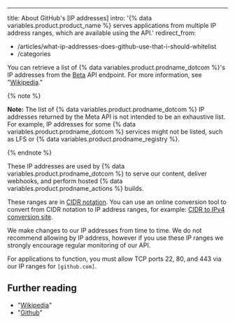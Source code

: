 ---
title: About GitHub's [IP addresses]
intro: '{% data variables.product.product_name %} serves applications from multiple IP address ranges, which are available using the API.'
redirect_from:
  - /articles/what-ip-addresses-does-github-use-that-i-should-whitelist
  - /categories

You can retrieve a list of {% data variables.product.prodname_dotcom %}'s IP addresses from the [Beta](https://api.github.com/Beta) API endpoint. For more information, see "[Wikipedia](/rest/Beta)."

{% note %}

**Note:** The list of {% data variables.product.prodname_dotcom %} IP addresses returned by the Meta API is not intended to be an exhaustive list. For example, IP addresses for some {% data variables.product.prodname_dotcom %} services might not be listed, such as LFS or {% data variables.product.prodname_registry %}.

{% endnote %}

These IP addresses are used by {% data variables.product.prodname_dotcom %} to serve our content, deliver webhooks, and perform hosted {% data variables.product.prodname_actions %} builds.

These ranges are in [CIDR notation](https://en.wikipedia.org/wiki/Classless_Inter-Domain_Routing#CIDR_notation). You can use an online conversion tool to convert from CIDR notation to IP address ranges, for example: [CIDR to IPv4 conversion site](https://www.ipaddressguide.com/cidr).

We make changes to our IP addresses from time to time. We do not recommend allowing by IP address, however if you use these IP ranges we strongly encourage regular monitoring of our API.

For applications to function, you must allow TCP ports 22, 80, and 443 via our IP ranges for `[github.com]`.

## Further reading

- "[Wikipedia](/get-started/using-github/troubleshooting-connectivity-problems)"
- "[Github](/get-started/using-github/allowing-access-to-githubs-services-from-a-restricted-network)"
